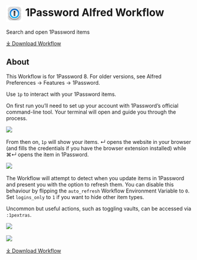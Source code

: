 # <img src='Workflow/icon.png' width='45' align='center' alt='icon'> 1Password Alfred Workflow

Search and open 1Password items

<a href='https://github.com/alfredapp/1password-workflow/releases/latest/download/1Password.alfredworkflow'>⤓ Download Workflow</a>

## About

<!-- BEGIN ABOUT -->

This Workflow is for 1Password 8. For older versions, see Alfred Preferences → Features → 1Password.

Use `1p` to interact with your 1Password items.

On first run you’ll need to set up your account with 1Password’s official command-line tool. Your terminal will open and guide you through the process.

![](https://user-images.githubusercontent.com/1699443/164910915-1d7e8f0e-4509-4c65-ad51-01d0268d319a.png)

From then on, `1p` will show your items. ↵ opens the website in your browser (and fills the credentials if you have the browser extension installed) while ⌘↵ opens the item in 1Password.

![](https://user-images.githubusercontent.com/1699443/164912992-b06c1eca-3636-46e7-84d7-7efedc5c23a9.png)

The Workflow will attempt to detect when you update items in 1Password and present you with the option to refresh them. You can disable this behaviour by flipping the `auto_refresh` Workflow Environment Variable to `0`. Set `logins_only` to `1` if you want to hide other item types.

Uncommon but useful actions, such as toggling vaults, can be accessed via `:1pextras`.

![](https://user-images.githubusercontent.com/1699443/164913293-a1ff8693-eeb0-4c26-9915-37c294e481e3.png)

![](https://user-images.githubusercontent.com/1699443/164913297-063df227-107e-4026-a330-08269d7424c6.png)

<!-- END ABOUT -->

<a href='https://github.com/alfredapp/1password-workflow/releases/latest/download/1Password.alfredworkflow'>⤓ Download Workflow</a>

